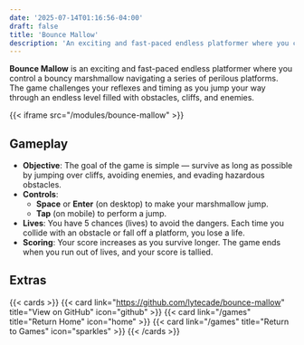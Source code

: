 ```yaml
---
date: '2025-07-14T01:16:56-04:00'
draft: false
title: 'Bounce Mallow'
description: 'An exciting and fast-paced endless platformer where you control a bouncy marshmallow navigating a series of perilous platforms.'
---
```


**Bounce Mallow** is an exciting and fast-paced endless platformer where you control a bouncy marshmallow navigating a series of perilous platforms. The game challenges your reflexes and timing as you jump your way through an endless level filled with obstacles, cliffs, and enemies.

{{< iframe src="/modules/bounce-mallow" >}}

## Gameplay

- **Objective**: The goal of the game is simple — survive as long as possible by jumping over cliffs, avoiding enemies, and evading hazardous obstacles.
- **Controls**:
  - **Space** or **Enter** (on desktop) to make your marshmallow jump.
  - **Tap** (on mobile) to perform a jump.
- **Lives**: You have 5 chances (lives) to avoid the dangers. Each time you collide with an obstacle or fall off a platform, you lose a life.
- **Scoring**: Your score increases as you survive longer. The game ends when you run out of lives, and your score is tallied.

## Extras

{{< cards >}}
  {{< card link="https://github.com/lytecade/bounce-mallow" title="View on GitHub" icon="github" >}}
  {{< card link="/games" title="Return Home" icon="home" >}}
  {{< card link="/games" title="Return to Games" icon="sparkles" >}}
{{< /cards >}}
